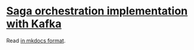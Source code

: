 # [Saga orchestration implementation with Kafka](https://ibm-cloud-architecture.github.io/eda-saga-orchestration)


Read [in mkdocs format](https://ibm-cloud-architecture.github.io/eda-saga-orchestration).
